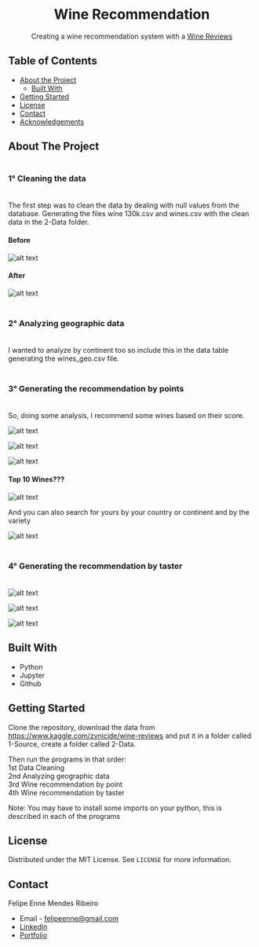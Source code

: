 <!-- PROJECT TITLE -->
<h1 align="center">Wine Recommendation</h1>
<p align="center">
    Creating a wine recommendation system with a 
    <a href="https://www.kaggle.com/zynicide/wine-reviews">Wine Reviews</a>
    <br />
</p>

<!-- TABLE OF CONTENTS -->


## Table of Contents

- [About the Project](#about-the-project)
  - [Built With](#built-with)
- [Getting Started](#getting-started)
- [License](#license)
- [Contact](#contact)
- [Acknowledgements](#acknowledgements)

<!-- ABOUT THE PROJECT -->
## About The Project

### <br /><strong>1° Cleaning the data</strong><br /><br />

The first step was to clean the data by dealing with null values from the database.
Generating the files wine 130k.csv and wines.csv with the clean data in the 2-Data folder.

#### <strong>Before</strong>
![alt text](/images/1cleaning.png "1 Cleaning the data")

#### <strong>After</strong>
![alt text](/images/2cleaning.png "2 Cleaning the data")


### <br /><strong>2° Analyzing geographic data</strong><br /><br />

I wanted to analyze by continent too so include this in the data table generating the wines_geo.csv file.

### <br /><strong>3° Generating the recommendation by points</strong><br /><br />

So, doing some analysis, I recommend some wines based on their score.

![alt text](/images/1r-point.png "1 recommendation by points")

![alt text](/images/2r-point.png "2 recommendation by points")

![alt text](/images/3r-point.png "3 recommendation by points")

#### <strong>Top 10 Wines???</strong>

![alt text](/images/4r-point.png "4 recommendation by points")

And you can also search for yours by your country or continent and by the variety

![alt text](/images/5r-point.png "5 recommendation by points")


### <br /><strong>4° Generating the recommendation by taster</strong><br /><br />

![alt text](/images/1r-taster.png "1 recommendation by taster")

![alt text](/images/2r-taster.png "2 recommendation by taster")

![alt text](/images/3r-taster.png "3 recommendation by taster")

## Built With 

* Python 
* Jupyter
* Github

<!-- GETTING STARTED -->
## Getting Started

Clone the repository, download the data from https://www.kaggle.com/zynicide/wine-reviews and put it in a folder called 1-Source, create a folder called 2-Data.

Then run the programs in that order:<br />
1st Data Cleaning<br />
2nd Analyzing geographic data<br />
3rd Wine recommendation by point<br />
4th Wine recommendation by taster

Note: You may have to install some imports on your python, this is described in each of the programs


<!-- LICENSE -->
## License

Distributed under the MIT License. See `LICENSE` for more information.

<!-- CONTACT -->
## Contact
Felipe Enne Mendes Ribeiro
* Email - felipeenne@gmail.com
* <a href="https://www.linkedin.com/in/felipe-enne/" target="_blank">LinkedIn</a>
* <a href="https://felipeenne.com/" target="_blank">Portfolio</a>

